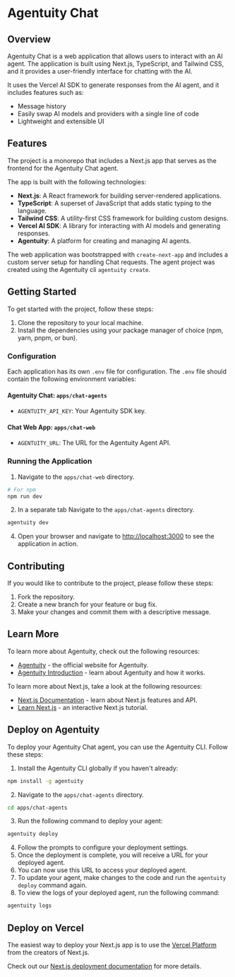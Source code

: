 # Agentuity Chat






## Overview

Agentuity Chat is a web application that allows users to interact with an AI agent. The application is built using Next.js, TypeScript, and Tailwind CSS, and it provides a user-friendly interface for chatting with the AI.

It uses the Vercel AI SDK to generate responses from the AI agent, and it includes features such as:






- Message history
- Easily swap AI models and providers with a single line of code
- Lightweight and extensible UI

## Features

The project is a monorepo that includes a Next.js app that serves as the frontend for the Agentuity Chat agent.

The app is built with the following technologies:

- **Next.js**: A React framework for building server-rendered applications.
- **TypeScript**: A superset of JavaScript that adds static typing to the language.
- **Tailwind CSS**: A utility-first CSS framework for building custom designs.
- **Vercel AI SDK**: A library for interacting with AI models and generating responses.
- **Agentuity**: A platform for creating and managing AI agents.

The web application was bootstrapped with `create-next-app` and includes a custom server setup for handling Chat requests. The agent project was created using the Agentuity cli `agentuity create`.

## Getting Started

To get started with the project, follow these steps:

1. Clone the repository to your local machine.
2. Install the dependencies using your package manager of choice (npm, yarn, pnpm, or bun).

### Configuration

Each application has its own `.env` file for configuration. The `.env` file should contain the following environment variables:

#### Agentuity Chat: `apps/chat-agents`

- `AGENTUITY_API_KEY`: Your Agentuity SDK key.

#### Chat Web App: `apps/chat-web`

- `AGENTUITY_URL`: The URL for the Agentuity Agent API.

### Running the Application

1. Navigate to the `apps/chat-web` directory.

```bash
# For npm
npm run dev
```

2. In a separate tab Navigate to the `apps/chat-agents` directory.

```bash
agentuity dev
```

4. Open your browser and navigate to [http://localhost:3000](http://localhost:3000) to see the application in action.

## Contributing

If you would like to contribute to the project, please follow these steps:

1. Fork the repository.
2. Create a new branch for your feature or bug fix.
3. Make your changes and commit them with a descriptive message.

## Learn More

To learn more about Agentuity, check out the following resources:

- [Agentuity](https://agentuity.com) - the official website for Agentuity.
- [Agentuity Introduction](https://docs.agentuity.com/introduction) - learn about Agentuity and how it works.

To learn more about Next.js, take a look at the following resources:

- [Next.js Documentation](https://nextjs.org/docs) - learn about Next.js features and API.
- [Learn Next.js](https://nextjs.org/learn) - an interactive Next.js tutorial.

## Deploy on Agentuity

To deploy your Agentuity Chat agent, you can use the Agentuity CLI. Follow these steps:

1. Install the Agentuity CLI globally if you haven't already:

```bash
npm install -g agentuity
```

2. Navigate to the `apps/chat-agents` directory.

```bash
cd apps/chat-agents
```

3. Run the following command to deploy your agent:

```bash
agentuity deploy
```

4. Follow the prompts to configure your deployment settings.
5. Once the deployment is complete, you will receive a URL for your deployed agent.
6. You can now use this URL to access your deployed agent.
7. To update your agent, make changes to the code and run the `agentuity deploy` command again.
8. To view the logs of your deployed agent, run the following command:

```bash
agentuity logs
```

## Deploy on Vercel

The easiest way to deploy your Next.js app is to use the [Vercel Platform](https://vercel.com/new?utm_medium=default-template&filter=next.js&utm_source=create-next-app&utm_campaign=create-next-app-readme) from the creators of Next.js.

Check out our [Next.js deployment documentation](https://nextjs.org/docs/app/building-your-application/deploying) for more details.
